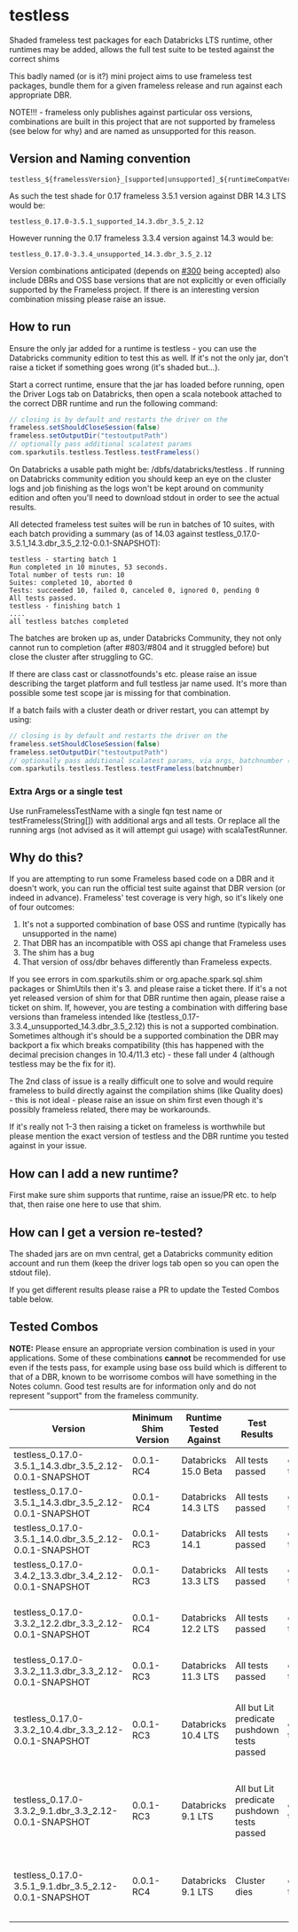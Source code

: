 # testless

Shaded frameless test packages for each Databricks LTS runtime, other runtimes may be added, allows the full test suite to be tested against the correct shims

This badly named (or is it?) mini project aims to use frameless test packages, bundle them for a given frameless release and run against each appropriate DBR.

NOTE!!! - frameless only publishes against particular oss versions, combinations are built in this project that are not supported by frameless (see below for why) and are named as unsupported for this reason.

## Version and Naming convention

    testless_${framelessVersion}_[supported|unsupported]_${runtimeCompatVersion}_${sparkCompatVersion}_${scalaCompatVersion}

As such the test shade for 0.17 frameless 3.5.1 version against DBR 14.3 LTS would be:

    testless_0.17.0-3.5.1_supported_14.3.dbr_3.5_2.12

However running the 0.17 frameless 3.3.4 version against 14.3 would be:

    testless_0.17.0-3.3.4_unsupported_14.3.dbr_3.5_2.12

Version combinations anticipated (depends on [#300](https://github.com/typelevel/frameless/pull/800) being accepted) also include DBRs and OSS base versions that are not explicitly or even officially supported by the Frameless project.  If there is an interesting version combination missing please raise an issue.

## How to run

Ensure the only jar added for a runtime is testless - you can use the Databricks community edition to test this as well.  If it's not the only jar, don't raise a ticket if something goes wrong (it's shaded but...).

Start a correct runtime, ensure that the jar has loaded before running, open the Driver Logs tab on Databricks, then open a scala notebook attached to the correct DBR runtime and run the following command:

```scala
// closing is by default and restarts the driver on the 
frameless.setShouldCloseSession(false)
frameless.setOutputDir("testoutputPath")
// optionally pass additional scalatest params
com.sparkutils.testless.Testless.testFrameless()
```

On Databricks a usable path might be: /dbfs/databricks/testless .  If running on Databricks community edition you should keep an eye on the cluster logs and job finishing as the logs won't be kept around on community edition and often you'll need to download stdout in order to see the actual results. 

All detected frameless test suites will be run in batches of 10 suites, with each batch providing a summary (as of 14.03 against testless_0.17.0-3.5.1_14.3.dbr_3.5_2.12-0.0.1-SNAPSHOT):

```
testless - starting batch 1
Run completed in 10 minutes, 53 seconds.
Total number of tests run: 10
Suites: completed 10, aborted 0
Tests: succeeded 10, failed 0, canceled 0, ignored 0, pending 0
All tests passed.
testless - finishing batch 1
....
all testless batches completed
```

The batches are broken up as, under Databricks Community, they not only cannot run to completion (after #803/#804 and it struggled before) but close the cluster after struggling to GC.

If there are class cast or classnotfounds's etc. please raise an issue describing the target platform and full testless jar name used.  It's more than possible some test scope jar is missing for that combination.

If a batch fails with a cluster death or driver restart, you can attempt by using:

```scala
// closing is by default and restarts the driver on the 
frameless.setShouldCloseSession(false)
frameless.setOutputDir("testoutputPath")
// optionally pass additional scalatest params, via args, batchnumber (5 is a typical breaking point on Databricks with either Aggregate or NonAggregate tests)
com.sparkutils.testless.Testless.testFrameless(batchnumber)
```

### Extra Args or a single test

Use runFramelessTestName with a single fqn test name or testFrameless(String[]) with additional args and all tests.  Or replace all the running args (not advised as it will attempt gui usage) with scalaTestRunner. 

## Why do this?

If you are attempting to run some Frameless based code on a DBR and it doesn't work, you can run the official test suite against that DBR version (or indeed in advance). Frameless' test coverage is very high, so it's likely one of four outcomes:

1. It's not a supported combination of base OSS and runtime (typically has unsupported in the name)
2. That DBR has an incompatible with OSS api change that Frameless uses
3. The shim has a bug
4. That version of oss/dbr behaves differently than Frameless expects.

If you see errors in com.sparkutils.shim or org.apache.spark.sql.shim packages or ShimUtils then it's 3. and please raise a ticket there.  If it's a not yet released version of shim for that DBR runtime then again, please raise a ticket on shim.  If, however, you are testing a combination with differing base versions than frameless intended like (testless_0.17-3.3.4_unsupported_14.3.dbr_3.5_2.12) this is not a supported combination.  Sometimes although it's should be a supported combination the DBR may backport a fix which breaks compatibility (this has happened with the decimal precision changes in 10.4/11.3 etc) - these fall under 4 (although testless may be the fix for it).

The 2nd class of issue is a really difficult one to solve and would require frameless to build directly against the compilation shims (like Quality does) - this is not ideal - please raise an issue on shim first even though it's possibly frameless related, there may be workarounds.

If it's really not 1-3 then raising a ticket on frameless is worthwhile but please mention the exact version of testless and the DBR runtime you tested against in your issue.

## How can I add a new runtime?

First make sure shim supports that runtime, raise an issue/PR etc. to help that, then raise one here to use that shim.

## How can I get a version re-tested?

The shaded jars are on mvn central, get a Databricks community edition account and run them (keep the driver logs tab open so you can open the stdout file).

If you get different results please raise a PR to update the Tested Combos table below.

## Tested Combos

**NOTE:**  Please ensure an appropriate version combination is used in your applications.  Some of these combinations **cannot** be recommended for use even if the tests pass, for example using base oss build which is different to that of a DBR, known to be worrisome combos will have something in the Notes column.  Good test results are for information only and do not represent "support" from the frameless community.      

| Version                                                | Minimum Shim Version | Runtime Tested Against | Test Results                                | Run By       | Run On   | Notes                                                                                                                                                    |
|--------------------------------------------------------|----------------------|------------------------|---------------------------------------------|--------------|----------|----------------------------------------------------------------------------------------------------------------------------------------------------------|
| testless_0.17.0-3.5.1_14.3.dbr_3.5_2.12-0.0.1-SNAPSHOT | 0.0.1-RC4            | Databricks 15.0 Beta   | All tests passed                            | chris-twiner | 22.03.24 | Using #804/#803 code - jar uploads to workspace                                                                                                          |
| testless_0.17.0-3.5.1_14.3.dbr_3.5_2.12-0.0.1-SNAPSHOT | 0.0.1-RC4            | Databricks 14.3 LTS    | All tests passed                            | chris-twiner | 22.03.24 | Using #804/#803 code                                                                                                                                     |
| testless_0.17.0-3.5.1_14.0.dbr_3.5_2.12-0.0.1-SNAPSHOT | 0.0.1-RC3            | Databricks 14.1        | All tests passed                            | chris-twiner | 14.03.24 | Prefer 14.3 LTS                                                                                                                                          |
| testless_0.17.0-3.4.2_13.3.dbr_3.4_2.12-0.0.1-SNAPSHOT | 0.0.1-RC3            | Databricks 13.3 LTS    | All tests passed                            | chris-twiner | 14.03.24 |                                                                                                                                                          |
| testless_0.17.0-3.3.2_12.2.dbr_3.3_2.12-0.0.1-SNAPSHOT | 0.0.1-RC4            | Databricks 12.2 LTS    | All tests passed                            | chris-twiner | 14.03.24 | MapGroups implementation is back-ported from 3.4 - so 0.0.1-RC-3 shim doesn't work.                                                                      |
| testless_0.17.0-3.3.2_11.3.dbr_3.3_2.12-0.0.1-SNAPSHOT | 0.0.1-RC3            | Databricks 11.3 LTS    | All tests passed                            | chris-twiner | 14.03.24 | Same major/minor as 12.2. Prefer 12.2 LTS.                                                                                                               |
| testless_0.17.0-3.3.2_10.4.dbr_3.3_2.12-0.0.1-SNAPSHOT | 0.0.1-RC3            | Databricks 10.4 LTS    | All but Lit predicate pushdown tests passed | chris-twiner | 14.03.24 | Not recommended due to major/minor mismatch (3.3.0 vs 3.2.1) - caveat emptor.  Lit predicate pushdown is not possible on this Spark base version         |
| testless_0.17.0-3.3.2_9.1.dbr_3.3_2.12-0.0.1-SNAPSHOT  | 0.0.1-RC3            | Databricks 9.1 LTS     | All but Lit predicate pushdown tests passed | chris-twiner | 14.03.24 | Not recommended due to EOL and major/minor mismatch (3.3.0 vs 3.1.2) - caveat emptor.  Lit predicate pushdown is not possible on this Spark base version |
| testless_0.17.0-3.5.1_9.1.dbr_3.5_2.12-0.0.1-SNAPSHOT  | 0.0.1-RC4            | Databricks 9.1 LTS     | Cluster dies                                | chris-twiner | 22.03.24 | DO NOT USE, after #804/#803 and setShouldCloseSession the cluster stops after/during non aggregate tests                                                 |


